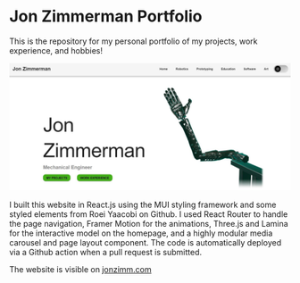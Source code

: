 ﻿# Jon Zimmerman Portfolio

This is the repository for my personal portfolio of my projects, work experience, and hobbies!


![Model](https://github.com/Jon-Zimmerman/Jon-Zimmerman.github.io/blob/main/src/assets/Website_Desktop.JPG)

I built this website in React.js using the MUI styling framework and some styled elements from Roei Yaacobi on Github. I used React Router to handle the page navigation, Framer Motion for the animations, Three.js and Lamina for the interactive model on the homepage, and a highly modular media carousel and page layout component. The code is automatically deployed via a Github action when a pull request is submitted.


The website is visible on [jonzimm.com](http://jonzimm.com)
